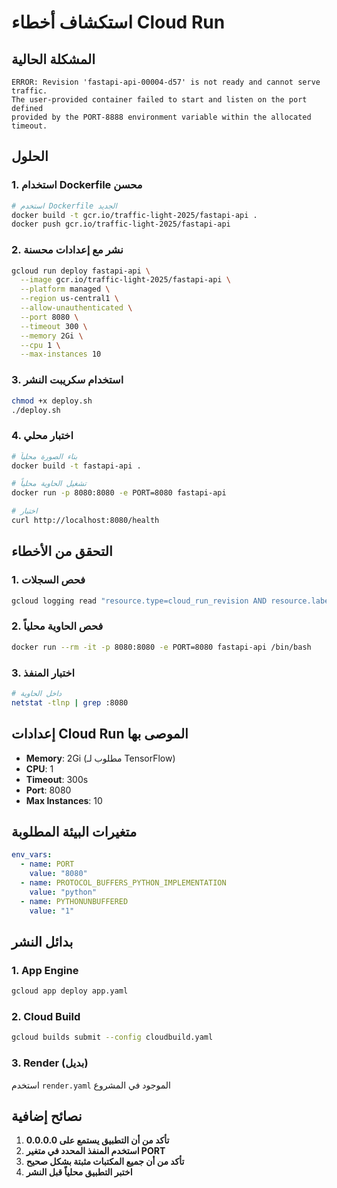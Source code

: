 # استكشاف أخطاء Cloud Run

## المشكلة الحالية
```
ERROR: Revision 'fastapi-api-00004-d57' is not ready and cannot serve traffic. 
The user-provided container failed to start and listen on the port defined 
provided by the PORT-8888 environment variable within the allocated timeout.
```

## الحلول

### 1. استخدام Dockerfile محسن
```bash
# استخدم Dockerfile الجديد
docker build -t gcr.io/traffic-light-2025/fastapi-api .
docker push gcr.io/traffic-light-2025/fastapi-api
```

### 2. نشر مع إعدادات محسنة
```bash
gcloud run deploy fastapi-api \
  --image gcr.io/traffic-light-2025/fastapi-api \
  --platform managed \
  --region us-central1 \
  --allow-unauthenticated \
  --port 8080 \
  --timeout 300 \
  --memory 2Gi \
  --cpu 1 \
  --max-instances 10
```

### 3. استخدام سكريبت النشر
```bash
chmod +x deploy.sh
./deploy.sh
```

### 4. اختبار محلي
```bash
# بناء الصورة محلياً
docker build -t fastapi-api .

# تشغيل الحاوية محلياً
docker run -p 8080:8080 -e PORT=8080 fastapi-api

# اختبار
curl http://localhost:8080/health
```

## التحقق من الأخطاء

### 1. فحص السجلات
```bash
gcloud logging read "resource.type=cloud_run_revision AND resource.labels.service_name=fastapi-api" --limit 50
```

### 2. فحص الحاوية محلياً
```bash
docker run --rm -it -p 8080:8080 -e PORT=8080 fastapi-api /bin/bash
```

### 3. اختبار المنفذ
```bash
# داخل الحاوية
netstat -tlnp | grep :8080
```

## إعدادات Cloud Run الموصى بها

- **Memory**: 2Gi (مطلوب لـ TensorFlow)
- **CPU**: 1
- **Timeout**: 300s
- **Port**: 8080
- **Max Instances**: 10

## متغيرات البيئة المطلوبة

```yaml
env_vars:
  - name: PORT
    value: "8080"
  - name: PROTOCOL_BUFFERS_PYTHON_IMPLEMENTATION
    value: "python"
  - name: PYTHONUNBUFFERED
    value: "1"
```

## بدائل النشر

### 1. App Engine
```bash
gcloud app deploy app.yaml
```

### 2. Cloud Build
```bash
gcloud builds submit --config cloudbuild.yaml
```

### 3. Render (بديل)
استخدم `render.yaml` الموجود في المشروع

## نصائح إضافية

1. **تأكد من أن التطبيق يستمع على 0.0.0.0**
2. **استخدم المنفذ المحدد في متغير PORT**
3. **تأكد من أن جميع المكتبات مثبتة بشكل صحيح**
4. **اختبر التطبيق محلياً قبل النشر**